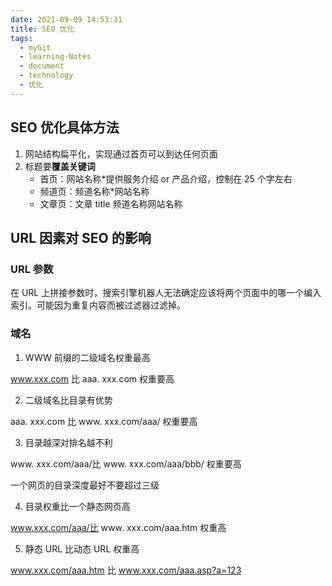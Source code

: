 ```yaml
---
date: 2021-09-09 14:53:31
title: SEO 优化
tags:
  - myGit
  - learning-Notes
  - document
  - technology
  - 优化
---
```


## SEO 优化具体方法

1. 网站结构扁平化，实现通过首页可以到达任何页面
2. 标题要**覆盖关键词**
   - 首页：网站名称\*提供服务介绍 or 产品介绍，控制在 25 个字左右
   - 频道页：频道名称\*网站名称
   - 文章页：文章 title 频道名称网站名称

## URL 因素对 SEO 的影响

### URL 参数

在 URL 上拼接参数时，搜索引擎机器人无法确定应该将两个页面中的哪一个编入索引。可能因为重复内容而被过滤器过滤掉。

### 域名

1. WWW 前缀的二级域名权重最高

www.xxx.com 比 aaa. xxx.com 权重要高

2. 二级域名比目录有优势

aaa. xxx.com 比 www. xxx.com/aaa/ 权重要高

3. 目录越深对排名越不利

www. xxx.com/aaa/比 www. xxx.com/aaa/bbb/ 权重要高

一个网页的目录深度最好不要超过三级

4. 目录权重比一个静态网页高

www.xxx.com/aaa/比 www. xxx.com/aaa.htm 权重高

5. 静态 URL 比动态 URL 权重高

www.xxx.com/aaa.htm 比 www.xxx.com/aaa.asp?a=123
